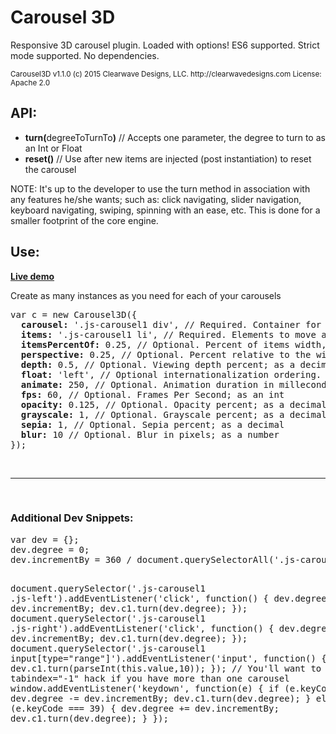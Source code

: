 # Carousel 3D
Responsive 3D carousel plugin.  Loaded with options! ES6 supported.  Strict mode supported. No dependencies.

<small>
Carousel3D v1.1.0
(c) 2015 Clearwave Designs, LLC. http://clearwavedesigns.com
License: Apache 2.0
</small>

<h2>API:</h2>
<ul>
  <li><strong>turn(</strong>degreeToTurnTo<strong>)</strong> // Accepts one parameter, the degree to turn to as an Int or Float</li>
  <li><strong>reset()</strong> // Use after new items are injected (post instantiation) to reset the carousel</li>
</ul>

<p>NOTE: It's up to the developer to use the turn method in association with any features he/she wants; such as: click navigating, slider navigation, keyboard navigating, swiping, spinning with an ease, etc. This is done for a smaller footprint of the core engine.</p>

<h2>Use:</h2>
<p><a href="http://codepen.io/clearwavedesigns/pen/QjxmxO" target="_blank"><strong>Live demo</strong></a></p>
<p>Create as many instances as you need for each of your carousels</p>
<pre>
var c = new Carousel3D({
  <strong>carousel:</strong> '.js-carousel1 div', // Required. Container for elements; as selector string
  <strong>items:</strong> '.js-carousel1 li', // Required. Elements to move around; as selector string
  <strong>itemsPercentOf:</strong> 0.25, // Optional. Percent of items width, relative to the carousel's width
  <strong>perspective:</strong> 0.25, // Optional. Percent relative to the width; as a decimal
  <strong>depth:</strong> 0.5, // Optional. Viewing depth percent; as a decimal
  <strong>float:</strong> 'left', // Optional internationalization ordering. "Float" items to the 'left' or 'right'
  <strong>animate:</strong> 250, // Optional. Animation duration in milleconds; as an int
  <strong>fps:</strong> 60, // Optional. Frames Per Second; as an int
  <strong>opacity:</strong> 0.125, // Optional. Opacity percent; as a decimal
  <strong>grayscale:</strong> 1, // Optional. Grayscale percent; as a decimal
  <strong>sepia:</strong> 1, // Optional. Sepia percent; as a decimal
  <strong>blur:</strong> 10 // Optional. Blur in pixels; as a number
});
</pre>

<br/>
<hr/>
<br/>

<h3>Additional Dev Snippets:</h3>
<pre>
var dev = {};
dev.degree = 0;
dev.incrementBy = 360 / document.querySelectorAll('.js-carousel1 li').length;

document.querySelector('.js-carousel1 .js-left').addEventListener('click', function() {
  dev.degree -= dev.incrementBy;
  dev.c1.turn(dev.degree);
});
document.querySelector('.js-carousel1 .js-right').addEventListener('click', function() {
  dev.degree += dev.incrementBy;
  dev.c1.turn(dev.degree);
});
document.querySelector('.js-carousel1 input[type="range"]').addEventListener('input', function() {
  dev.c1.turn(parseInt(this.value,10));
});
// You'll want to use the tabindex="-1" hack if you have more than one carousel
window.addEventListener('keydown', function(e) {
  if (e.keyCode === 37) {
    dev.degree -= dev.incrementBy;
    dev.c1.turn(dev.degree);
  } else if (e.keyCode === 39) {
    dev.degree += dev.incrementBy;
    dev.c1.turn(dev.degree);
  }
});
</pre>
